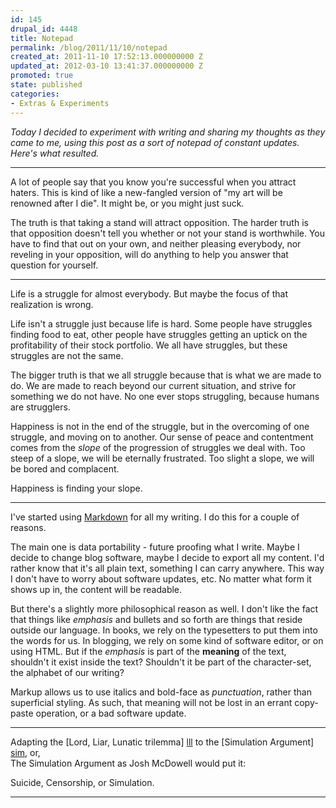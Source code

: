 ```yaml
---
id: 145
drupal_id: 4448
title: Notepad
permalink: /blog/2011/11/10/notepad
created_at: 2011-11-10 17:52:13.000000000 Z
updated_at: 2012-03-10 13:41:37.000000000 Z
promoted: true
state: published
categories:
- Extras & Experiments
---
```

_Today I decided to experiment with writing and sharing my thoughts as they came to me, using this post as a sort of notepad of constant updates. Here's what resulted._

---

A lot of people say that you know you're successful when you attract haters. This is kind of like a new-fangled version of "my art will be renowned after I die". It might be, or you might just suck.

The truth is that taking a stand will attract opposition. The harder truth is that opposition doesn't tell you whether or not your stand is worthwhile. You have to find that out on your own, and neither pleasing everybody, nor reveling in your opposition, will do anything to help you answer that question for yourself.
 
---
  
Life is a struggle for almost everybody. But maybe the focus of that realization is wrong.

Life isn't a struggle just because life is hard. Some people have struggles finding food to eat, other people have struggles getting an uptick on the profitability of their stock portfolio. We all have struggles, but these struggles are not the same.

The bigger truth is that we all struggle because that is what we are made to do. We are made to reach beyond our current situation, and strive for something we do not have. No one ever stops struggling, because humans are strugglers.

Happiness is not in the end of the struggle, but in the overcoming of one struggle, and moving on to another. Our sense of peace and contentment comes from the _slope_ of the progression of struggles we deal with. Too steep of a slope, we will be eternally frustrated. Too slight a slope, we will be bored and complacent.

Happiness is finding your slope.

--- 

I've started using [Markdown](http://daringfireball.net/projects/markdown/) for all my writing. I do this for a couple of reasons.

The main one is data portability - future proofing what I write. Maybe I decide to change blog software, maybe I decide to export all my content. I'd rather know that it's all plain text, something I can carry anywhere. This way I don't have to worry about software updates, etc. No matter what form it shows up in, the content will be readable.

But there's a slightly more philosophical reason as well. I don't like the fact that things like _emphasis_ and bullets and so forth are things that reside outside our language. In books, we rely on the typesetters to put them into the words for us. In blogging, we rely on some kind of software editor, or on using HTML. But if the _emphasis_ is part of the **meaning** of the text, shouldn't it exist inside the text? Shouldn't it be part of the character-set, the alphabet of our writing?

Markup allows us to use italics and bold-face as _punctuation_, rather than superficial styling. As such, that meaning will not be lost in an errant copy-paste operation, or a bad software update.

---
Adapting the [Lord, Liar, Lunatic trilemma] [lll] to the [Simulation Argument] [sim], or,  
The Simulation Argument as Josh McDowell would put it:

Suicide, Censorship, or Simulation.

[sim]: http://www.simulation-argument.com/ 
[lll]: http://en.wikipedia.org/wiki/Lewis's_trilemma

---

